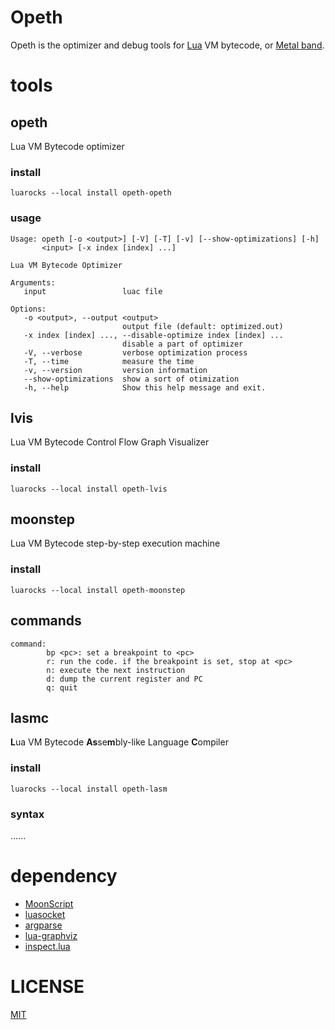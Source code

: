 Opeth
===

Opeth is the optimizer and debug tools for [Lua](https://lua.org) VM bytecode, or [Metal band](http://www.opeth.com/).

# tools
## opeth
Lua VM Bytecode optimizer

### install
```
luarocks --local install opeth-opeth
```
### usage

```
Usage: opeth [-o <output>] [-V] [-T] [-v] [--show-optimizations] [-h]
       <input> [-x index [index] ...]

Lua VM Bytecode Optimizer

Arguments:
   input                 luac file

Options:
   -o <output>, --output <output>
                         output file (default: optimized.out)
   -x index [index] ..., --disable-optimize index [index] ...
                         disable a part of optimizer
   -V, --verbose         verbose optimization process
   -T, --time            measure the time
   -v, --version         version information
   --show-optimizations  show a sort of otimization
   -h, --help            Show this help message and exit.
```

## lvis
Lua VM Bytecode Control Flow Graph Visualizer
### install
```
luarocks --local install opeth-lvis
```

## moonstep
Lua VM Bytecode step-by-step execution machine
### install
```
luarocks --local install opeth-moonstep
```

## commands
```
command:
        bp <pc>: set a breakpoint to <pc>
        r: run the code. if the breakpoint is set, stop at <pc>
        n: execute the next instruction
        d: dump the current register and PC
        q: quit
```

## lasmc
**L**ua VM Bytecode **As**se**m**bly-like Language **C**ompiler
### install
```
luarocks --local install opeth-lasm
```

### syntax
......

# dependency
- [MoonScript](https://moonscript.org)
- [luasocket](http://w3.impa.br/~diego/software/luasocket/)
- [argparse](http://mpeterv.github.io/argparse/)
- [lua-graphviz](https://github.com/Nymphium/lua-graphviz)
- [inspect.lua](https://github.com/kikito/inspect.lua)

# LICENSE
[MIT](https://opensource.org/licenses/MIT)

